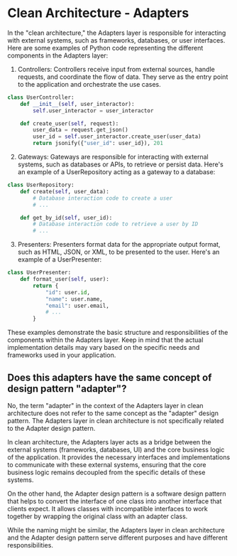 # Clean Architecture - Adapters

In the "clean architecture," the Adapters layer is responsible for 
interacting with external systems, such as frameworks, databases, or user 
interfaces. Here are some examples of Python code representing the different 
components in the Adapters layer: 

1. Controllers: Controllers receive input from external sources, handle 
requests, and coordinate the flow of data. They serve as the entry point to 
the application and orchestrate the use cases. 

```python
class UserController:
    def __init__(self, user_interactor):
        self.user_interactor = user_interactor

    def create_user(self, request):
        user_data = request.get_json()
        user_id = self.user_interactor.create_user(user_data)
        return jsonify({"user_id": user_id}), 201
```

2. Gateways: Gateways are responsible for interacting with external systems, 
such as databases or APIs, to retrieve or persist data. Here's an example of 
a UserRepository acting as a gateway to a database: 

```python
class UserRepository:
    def create(self, user_data):
        # Database interaction code to create a user
        # ...

    def get_by_id(self, user_id):
        # Database interaction code to retrieve a user by ID
        # ...
```

3. Presenters: Presenters format data for the appropriate output format, such 
as HTML, JSON, or XML, to be presented to the user. Here's an example of a 
UserPresenter: 

```python
class UserPresenter:
    def format_user(self, user):
        return {
            "id": user.id,
            "name": user.name,
            "email": user.email,
            # ...
        }
```

These examples demonstrate the basic structure and responsibilities of the 
components within the Adapters layer. Keep in mind that the actual 
implementation details may vary based on the specific needs and frameworks 
used in your application. 


## Does this adapters have the same concept of design pattern "adapter"?

No, the term "adapter" in the context of the Adapters layer in clean 
architecture does not refer to the same concept as the "adapter" design 
pattern. The Adapters layer in clean architecture is not specifically related 
to the Adapter design pattern. 

In clean architecture, the Adapters layer acts as a bridge between the 
external systems (frameworks, databases, UI) and the core business logic of 
the application. It provides the necessary interfaces and implementations to 
communicate with these external systems, ensuring that the core business 
logic remains decoupled from the specific details of these systems. 

On the other hand, the Adapter design pattern is a software design pattern 
that helps to convert the interface of one class into another interface that 
clients expect. It allows classes with incompatible interfaces to work 
together by wrapping the original class with an adapter class. 

While the naming might be similar, the Adapters layer in clean architecture 
and the Adapter design pattern serve different purposes and have different 
responsibilities. 
